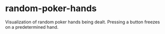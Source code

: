 # random-poker-hands
Visualization of random poker hands being dealt.  Pressing a button freezes on a predetermined hand.
